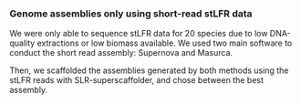 ### Genome assemblies only using short-read stLFR data

We were only able to sequence stLFR data for 20 species due to low DNA-quality extractions or low biomass available. We used two main software to conduct the short read assembly: Supernova and Masurca. 

Then, we scaffolded the assemblies generated by both methods using the stLFR reads with SLR-superscaffolder, and chose between the best assembly. 




